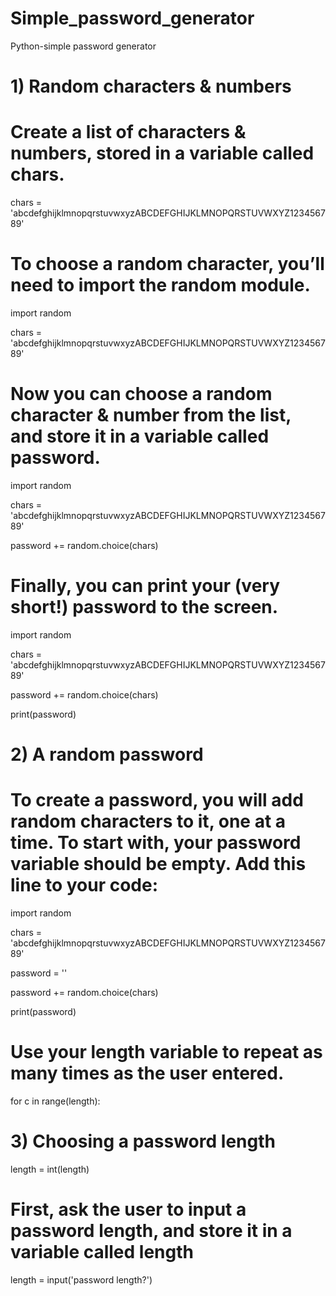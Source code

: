 # Simple_password_generator
Python-simple password generator



# 1) Random characters & numbers

# Create a list of characters & numbers, stored in a variable called chars.

chars = 'abcdefghijklmnopqrstuvwxyzABCDEFGHIJKLMNOPQRSTUVWXYZ123456789'

# To choose a random character, you’ll need to import the random module.

import random

chars = 'abcdefghijklmnopqrstuvwxyzABCDEFGHIJKLMNOPQRSTUVWXYZ123456789'

# Now you can choose a random character & number from the list, and store it in a variable called password.
import random

chars = 'abcdefghijklmnopqrstuvwxyzABCDEFGHIJKLMNOPQRSTUVWXYZ123456789'

password += random.choice(chars)

# Finally, you can print your (very short!) password to the screen.
import random

chars = 'abcdefghijklmnopqrstuvwxyzABCDEFGHIJKLMNOPQRSTUVWXYZ123456789'

password += random.choice(chars)

print(password)

# 2)  A random password

# To create a password, you will add random characters to it, one at a time. To start with, your password variable should be empty. Add this line to your code:
import random

chars = 'abcdefghijklmnopqrstuvwxyzABCDEFGHIJKLMNOPQRSTUVWXYZ123456789'

password = ''

password += random.choice(chars)

print(password)

# Use your length variable to repeat as many times as the user entered.
for c in range(length):

# 3)  Choosing a password length
length = int(length)

# First, ask the user to input a password length, and store it in a variable called length
length = input('password length?')
